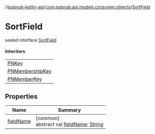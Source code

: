 //[pubnub-kotlin-api](../../../index.md)/[com.pubnub.api.models.consumer.objects](../index.md)/[SortField](index.md)

# SortField

sealed interface [SortField](index.md)

#### Inheritors

| |
|---|
| [PNKey](../-p-n-key/index.md) |
| [PNMembershipKey](../-p-n-membership-key/index.md) |
| [PNMemberKey](../-p-n-member-key/index.md) |

## Properties

| Name | Summary |
|---|---|
| [fieldName](field-name.md) | [common]<br>abstract val [fieldName](field-name.md): [String](https://kotlinlang.org/api/latest/jvm/stdlib/kotlin-stdlib/kotlin/-string/index.html) |
